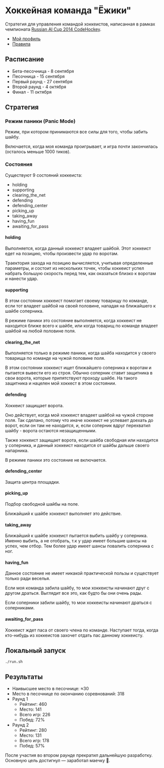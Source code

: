# Хоккейная команда "Ёжики"

Стратегия для управления командой хоккеистов, написанная в рамках чемпионата [Russian AI Cup 2014 CodeHockey](http://2014.russianaicup.ru/).

* [Мой профиль](http://2014.russianaicup.ru/profile/phts)
* [Правила](https://github.com/Russian-AI-Cup-2014/Tutorial)

## Расписание

* Бета-песочница - 8 сентября
* Песочница - 15 сентября
* Первый раунд - 27 сентября
* Второй раунд - 4 октября
* Финал - 11 октября

## Стратегия

### Режим паники (Panic Mode)

Режим, при котором принимаются все силы для того, чтобы забить шайбу.

Включается, когда моя команда проигрывает, и игра почти закончилась (осталось меньше 1000 тиков).

### Состояния

Существуют 9 состояний хоккеиста:

* holding
* supporting
* clearing_the_net
* defending
* defending_center
* picking_up
* taking_away
* having_fun
* awaiting_for_pass

#### holding

Выполняется, когда данный хоккеист владеет шайбой.
Этот хоккеист едет на позицию, чтобы произвести удар по воротам.

Траектория захода на позицию вычисляется, учитывая определенные параметры, и состоит из нескольких точек, чтобы хоккеист успел набрать большую скорость перед тем, как оказаться близко к воротам и нанести удар.

#### supporting

В этом состоянии хоккеист помогает своему товарищу по команде, если тот владеет шайбой на своей половине, нападая на ближайшего к шайбе соперника.

В режиме паники это состояние выполняется, когда хоккеист не находится ближе всего к шайбе, или когда товарищ по команде владеет шайбой на любой половине поля.

#### clearing_the_net

Выполняется только в режиме паники, когда шайба находится у своего товарища по команде на чужой половине поля.

В этом состоянии хоккеист ищет ближайшего соперника к воротам и пытается вывести его из строя. Обычно соперник ставит защитника в свои ворота, которые припятствуют проходу шайбе. На такого защитника и нацелен мой хоккест в этом состоянии.

#### defending

Хоккеист защищает ворота.

Оно действует, когда мой хоккеист владеет шайбой на чужой стороне поля.
Так сделано, потому что иначе хоккеист не успевает доехать до ворот, если он там не находится, и, если соперник вдруг перехватил шайбу - ворота остаются незащищенными.

Также хоккеист защищает ворота, если шайба свободная или находится у соперника, и данный хоккеист находится от шайбы дальше своего напарника.

В режиме паники это состояние не включается.

#### defending_center

Защита центра площадки.

#### picking_up

Подбор свободной шайбы на поле.

Ближайший к шайбе хоккеист выполняет это действие.

#### taking_away

Ближайший к шайбе хоккеист пытается выбить шайбу у соперника. Именно выбить, а не отобрать, т.к у удар имеет большие шансы на успех, чем отбор. Тем более удар имеет шансы повалить соперника с ног.

#### having_fun

Данное состояние не имеет никакой практической пользы и существует только ради веселья.

Если моя команда забила шайбу, то мои хоккеисты начинают друг с другом драться. Выглядит все это, как будто бы они очень рады.

Если соперники забили шайбу, то мои хоккеисты начинают драться с соперниками.

#### awaiting_for_pass

Хоккеист ждет паса от своего члена по команде. Наступает тогда, когда кто-нибудь из хоккеистов захочет отдать пас данному хоккеисту.

## Локальный запуск

    ./run.sh

## Результаты

* Наивысшее место в песочнице: &#8776;30
* Место в песочнице по окончанию соревнований: 318
* Раунд 1
    * Рейтинг: 460
    * Место: 141
    * Всего игр: 226
    * Побед: 72%
* Раунд 2
    * Рейтинг: 280
    * Место: 131
    * Всего игр: 178
    * Побед: 57%

После участия во втором раунде прекратил дальнейшую разработку. Основную цель достигнул — заработал маечку :tshirt:.
